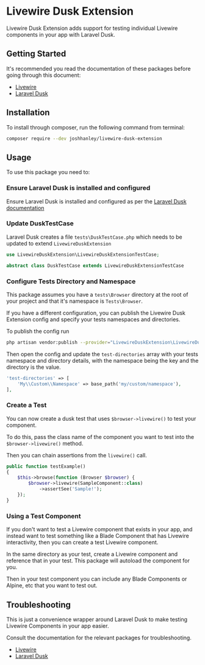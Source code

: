 # Livewire Dusk Extension

Livewire Dusk Extension adds support for testing individual Livewire components in your app with Laravel Dusk.

## Getting Started

It's recommended you read the documentation of these packages before going through this document:

- [Livewire](https://laravel-livewire.com/docs)
- [Laravel Dusk](https://laravel.com/docs/dusk)

## Installation

To install through composer, run the following command from terminal:

```bash
composer require --dev joshhanley/livewire-dusk-extension
```

## Usage

To use this package you need to:

### Ensure Laravel Dusk is installed and configured

Ensure Laravel Dusk is installed and configured as per the [Laravel Dusk documentation](https://laravel.com/docs/dusk)

### Update DuskTestCase

Laravel Dusk creates a file `tests\DuskTestCase.php` which needs to be updated to extend `LivewireDuskExtension`

```php
use LivewireDuskExtension\LivewireDuskExtensionTestCase;

abstract class DuskTestCase extends LivewireDuskExtensionTestCase
```

### Configure Tests Directory and Namespace

This package assumes you have a `tests\Browser` directory at the root of your project and that it's namespace is `Tests\Browser`.

If you have a different configuration, you can publish the Livewire Dusk Extension config and specify your tests namespaces and directories.

To publish the config run

```bash
php artisan vendor:publish --provider="LivewireDuskExtension\LivewireDuskExtensionServiceProvider"
```

Then open the config and update the `test-directories` array with your tests namespace and directory details, with the namespace being the key and the directory is the value.

```php
'test-directories' => [
    'My\\Custom\\Namespace' => base_path('my/custom/namespace'),
],
```

### Create a Test

You can now create a dusk test that uses `$browser->livewire()` to test your component.

To do this, pass the class name of the component you want to test into the `$browser->livewire()` method.

Then you can chain assertions from the `livewire()` call.

```php
public function testExample()
{
    $this->browse(function (Browser $browser) {
        $browser->livewire(SampleComponent::class)
            ->assertSee('Sample!');
    });
}
```

### Using a Test Component

If you don't want to test a Livewire component that exists in your app, and instead want to test something like a Blade Component that has Livewire interactivity, then you can create a test Livewire component.

In the same directory as your test, create a Livewire component and reference that in your test. This package will autoload the component for you.

Then in your test component you can include any Blade Components or Alpine, etc that you want to test out.

## Troubleshooting

This is just a convenience wrapper around Laravel Dusk to make testing Livewire Components in your app easier.

Consult the documentation for the relevant packages for troubleshooting.

- [Livewire](https://laravel-livewire.com/docs)
- [Laravel Dusk](https://laravel.com/docs/dusk)
